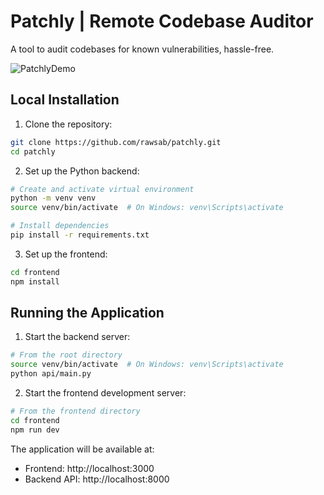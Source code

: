 # Patchly | Remote Codebase Auditor

A tool to audit codebases for known vulnerabilities, hassle-free.

![PatchlyDemo](https://github.com/user-attachments/assets/193ed58d-b57c-47c6-894f-50838a5c9c8f)

## Local Installation

1. Clone the repository:
```bash
git clone https://github.com/rawsab/patchly.git
cd patchly
```

2. Set up the Python backend:
```bash
# Create and activate virtual environment
python -m venv venv
source venv/bin/activate  # On Windows: venv\Scripts\activate

# Install dependencies
pip install -r requirements.txt
```

3. Set up the frontend:
```bash
cd frontend
npm install
```

## Running the Application

1. Start the backend server:
```bash
# From the root directory
source venv/bin/activate  # On Windows: venv\Scripts\activate
python api/main.py
```

2. Start the frontend development server:
```bash
# From the frontend directory
cd frontend
npm run dev
```

The application will be available at:
- Frontend: http://localhost:3000
- Backend API: http://localhost:8000
